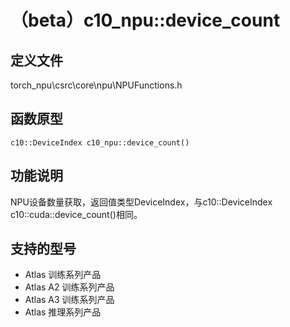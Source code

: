 # （beta）c10_npu::device_count

## 定义文件

torch_npu\csrc\core\npu\NPUFunctions.h

## 函数原型

```
c10::DeviceIndex c10_npu::device_count()
```

## 功能说明

NPU设备数量获取，返回值类型DeviceIndex，与c10::DeviceIndex c10::cuda::device_count()相同。

## 支持的型号

- <term>Atlas 训练系列产品</term>
- <term>Atlas A2 训练系列产品</term>
- <term>Atlas A3 训练系列产品</term>
- <term>Atlas 推理系列产品</term>

